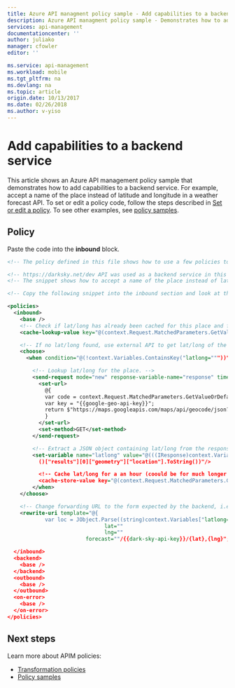 ```yaml
---
title: Azure API managment policy sample - Add capabilities to a backend service
description: Azure API managment policy sample - Demonstrates how to add capabilities to a backend service. For example, accept a name of the place instead of latitude and longitude in a weather forecast API.
services: api-management
documentationcenter: ''
author: juliako
manager: cfowler
editor: ''

ms.service: api-management
ms.workload: mobile
ms.tgt_pltfrm: na
ms.devlang: na
ms.topic: article
origin.date: 10/13/2017
ms.date: 02/26/2018
ms.author: v-yiso
---
```


# Add capabilities to a backend service

This article shows an Azure API management policy sample that demonstrates how to add capabilities to a backend service. For example, accept a name of the place instead of latitude and longitude in a weather forecast API. To set or edit a policy code, follow the steps described in [Set or edit a policy](../set-edit-policies.md). To see other examples, see [policy samples](../policy-samples.md).

## Policy

Paste the code into the **inbound** block.

```xml
<!-- The policy defined in this file shows how to use a few policies to add a capability to a backend service. -->

<!-- https://darksky.net/dev API was used as a backend service in this example. The snippet contains enough information for reconstituting the setup and testing the policy. -->
<!-- The snippet shows how to accept a name of the place instead of latitude and longitude in a weather forecast API. -->

<!-- Copy the following snippet into the inbound section and look at the trace window to see it work. -->

<policies>
  <inbound>
    <base />
    <!-- Check if lat/long has already been cached for this place and fetch it into a variable. -->
    <cache-lookup-value key="@(context.Request.MatchedParameters.GetValueOrDefault("place="""))" variable-name="latlong"/>

    <!-- If no lat/long found, use external API to get lat/long of the place and cache it. -->
    <choose>
      <when condition="@(!context.Variables.ContainsKey("latlong="""))">

        <!-- Lookup lat/long for the place. -->
        <send-request mode="new" response-variable-name="response" timeout="10" ignore-error="false">
          <set-url>
            @{
            var code = context.Request.MatchedParameters.GetValueOrDefault("place");
            var key = "{{google-geo-api-key}}";
            return $"https://maps.googleapis.com/maps/api/geocode/json?address={code}&key={key}";
            }
          </set-url>
          <set-method>GET</set-method>
        </send-request>

        <!-- Extract a JSON object containing lat/long from the response and serialize it into a variable. -->
        <set-variable name="latlong" value="@(((IResponse)context.Variables["response="""]).Body.As<JObject>
          ()["results"][0]["geometry"]["location"].ToString())"/>

          <!-- Cache lat/long for a an hour (coould be for much longer of course, since places don't move very often). -->
          <cache-store-value key="@(context.Request.MatchedParameters.GetValueOrDefault("latlong="""))" value="@((string)context.Variables["latlong="""])" duration="3600"/>
        </when>
    </choose>

    <!-- Change forwarding URL to the form expected by the backend, i.e. containing the key and lat/lng.  -->
    <rewrite-uri template="@{
            var loc = JObject.Parse((string)context.Variables["latlong=""
                               lat=""
                               lng=""
                         forecast=""/{{dark-sky-api-key}}/{lat},{lng}";}"/>

  </inbound>
  <backend>
    <base />
  </backend>
  <outbound>
    <base />
  </outbound>
  <on-error>
    <base />
  </on-error>
</policies>
```

## Next steps

Learn more about APIM policies:

+ [Transformation policies](../api-management-transformation-policies.md)
+ [Policy samples](../policy-samples.md)

